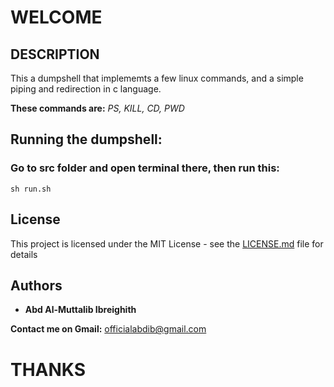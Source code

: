 # WELCOME

## DESCRIPTION

This a dumpshell that implememts a few linux commands, 
and a simple piping and redirection in c language.

**These commands are:** *PS, KILL, CD, PWD*


## Running the dumpshell:
### Go to src folder and open terminal there, then run this:
```
sh run.sh
```
## License

This project is licensed under the MIT License - see the [LICENSE.md](LICENSE.md) file for details

## Authors

* **Abd Al-Muttalib Ibreighith**


**Contact me on Gmail:** officialabdib@gmail.com

# THANKS
